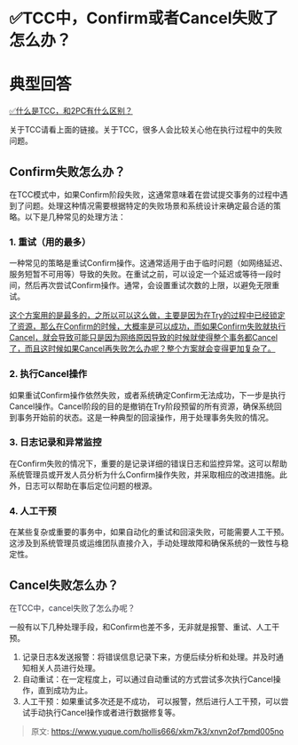 # ✅TCC中，Confirm或者Cancel失败了怎么办？

# 典型回答


[✅什么是TCC，和2PC有什么区别？](https://www.yuque.com/hollis666/xkm7k3/xhvbak3ouy6xqiml)



关于TCC请看上面的链接。关于TCC，很多人会比较关心他在执行过程中的失败问题。



## Confirm失败怎么办？


在TCC模式中，如果Confirm阶段失败，这通常意味着在尝试提交事务的过程中遇到了问题。处理这种情况需要根据特定的失败场景和系统设计来确定最合适的策略。以下是几种常见的处理方法：

### <font style="color:rgb(13, 13, 13);">1. 重试（用的最多）</font>
一种常见的策略是重试Confirm操作。这通常适用于由于临时问题（如网络延迟、服务短暂不可用等）导致的失败。在重试之前，可以设定一个延迟或等待一段时间，然后再次尝试Confirm操作。通常，会设置重试次数的上限，以避免无限重试。



<u>这个方案用的是最多的，之所以可以这么做，主要是因为在Try的过程中已经锁定了资源，那么在Confirm的时候，大概率是可以成功，而如果Confirm失败就执行Cancel，就会导致可能只是因为网络原因导致的时候就使得整个事务都Cancel了，而且这时候如果Cancel再失败怎么办呢？整个方案就会变得更加复杂了。</u>



### <font style="color:rgb(13, 13, 13);">2. 执行Cancel操作</font>
如果重试Confirm操作依然失败，或者系统确定Confirm无法成功，下一步是执行Cancel操作。Cancel阶段的目的是撤销在Try阶段预留的所有资源，确保系统回到事务开始前的状态。这是一种典型的回滚操作，用于处理事务失败的情况。

<font style="color:rgb(13, 13, 13);"></font>

### <font style="color:rgb(13, 13, 13);">3. 日志记录和异常监控</font>
在Confirm失败的情况下，重要的是记录详细的错误日志和监控异常。这可以帮助系统管理员或开发人员分析为什么Confirm操作失败，并采取相应的改进措施。此外，日志可以帮助在事后定位问题的根源。



### <font style="color:rgb(13, 13, 13);">4. 人工干预</font>
在某些复杂或重要的事务中，如果自动化的重试和回滚失败，可能需要人工干预。这涉及到系统管理员或运维团队直接介入，手动处理故障和确保系统的一致性与稳定性。



## Cancel失败怎么办？


<font style="color:rgb(52, 53, 65);">在TCC中，cancel失败了怎么办呢？</font>

<font style="color:rgb(52, 53, 65);"></font>

一般有以下几种处理手段，和Confirm也差不多，无非就是报警、重试、人工干预。



1. 记录日志&发送报警：将错误信息记录下来，方便后续分析和处理。并及时通知相关人员进行处理。
2. 自动重试：在一定程度上，可以通过自动重试的方式尝试多次执行Cancel操作，直到成功为止。
3. 人工干预：如果重试多次还是不成功， 可以报警，然后进行人工干预，可以尝试手动执行Cancel操作或者进行数据修复等。



> 原文: <https://www.yuque.com/hollis666/xkm7k3/xnvn2of7pmd005no>